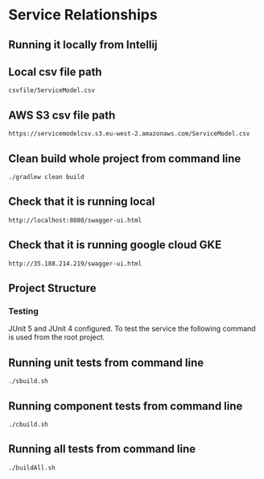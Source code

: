 # Service Relationships
 
## Running it locally from Intellij

## Local csv file path
```
csvfile/ServiceModel.csv
```

## AWS S3 csv file path
```
https://servicemodelcsv.s3.eu-west-2.amazonaws.com/ServiceModel.csv
```

## Clean build whole project from command line
```
./gradlew clean build
```

## Check that it is running local
```
http://localhost:8080/swagger-ui.html
```

## Check that it is running google cloud GKE
```
http://35.188.214.219/swagger-ui.html
```

## Project Structure

### Testing
JUnit 5 and JUnit 4 configured. To test the service the following command is used from the root project.

## Running unit tests from command line
```
./sbuild.sh
```
## Running component tests from command line
```
./cbuild.sh
```
## Running all tests from command line
```
./buildAll.sh
```


